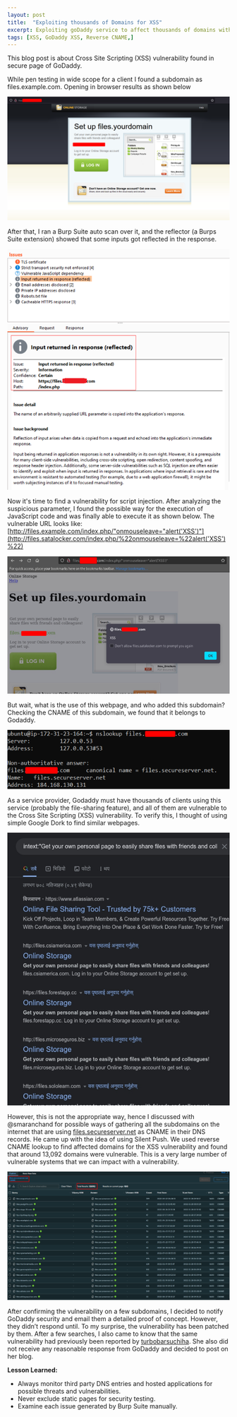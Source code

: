 ```yaml
---
layout: post
title:  "Exploiting thousands of Domains for XSS"
excerpt: Exploiting goDaddy service to affect thousands of domains with cross site scripting vulnerability.
tags: [XSS, GoDaddy XSS, Reverse CNAME,]
---
```


This blog post is about Cross Site Scripting (XSS) vulnerability found in secure page of GoDaddy. 

While pen testing in wide scope for a client I found a subdomain as files.example.com. Opening in browser results as shown below

![](/images/posts/godaddy/1.png)

After that, I ran a Burp Suite auto scan over it, and the reflector (a Burps Suite extension) showed that some inputs got reflected in the response.

![](/images/posts/godaddy/2.png)

Now it's time to find a vulnerability for script injection. After analyzing the suspicious parameter, I found the possible way for the execution of JavaScript code and was finally able to execute it as shown below. The vulnerable URL looks like: [http://files.example.com/index.php/"onmouseleave="alert('XSS')"](http://files.satalocker.com/index.php/%22onmouseleave=%22alert('XSS')%22)

![](/images/posts/godaddy/3.png)

But wait, what is the use of this webpage, and who added this subdomain? Checking the CNAME of this subdomain, we found that it belongs to Godaddy. 

![](/images/posts/godaddy/4.png)

As a service provider, Godaddy must have thousands of clients using this service (probably the file-sharing feature), and all of them are vulnerable to the Cross Site Scripting (XSS) vulnerability. To verify this, I thought of using simple Google Dork to find similar webpages.

![](/images/posts/godaddy/5.jpg)

However, this is not the appropriate way, hence I discussed with @smaranchand for possible ways of gathering all the subdomains on the internet that are using [files.secureserver.net](http://files.secureserver.net/)
 as CNAME in their DNS records. He came up with the idea of using Silent Push. We used reverse CNAME lookup to find affected domains for the XSS vulnerability and found that around 13,092 domains were vulnerable. This is a very large number of vulnerable systems that we can impact with a vulnerability.

![](/images/posts/godaddy/6.png)

After confirming the vulnerability on a few subdomains, I decided to notify GoDaddy security and email them a detailed proof of concept. However, they didn’t respond until. To my surprise, the vulnerability has been patched by them. After a few searches, I also came to know that the same vulnerability had previously been reported by [turbobarsuchiha](https://medium.com/@turbobarsuchiha?source=post_page-----5828c3e2040c--------------------------------). She also did not receive any reasonable response from GoDaddy and decided to post on her blog.

**Lesson Learned:**

- Always monitor third party DNS entries and hosted applications for possible threats and vulnerabilities.
- Never exclude static pages for security testing.
- Examine each issue generated by Burp Suite manually.